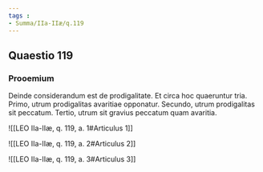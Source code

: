 ```yaml
---
tags : 
- Summa/IIa-IIæ/q.119
---
```


## Quaestio 119

### Prooemium

Deinde considerandum est de prodigalitate. Et circa hoc quaeruntur tria. Primo, utrum prodigalitas avaritiae opponatur. Secundo, utrum prodigalitas sit peccatum. Tertio, utrum sit gravius peccatum quam avaritia.

![[LEO IIa-IIæ, q. 119, a. 1#Articulus 1]]

![[LEO IIa-IIæ, q. 119, a. 2#Articulus 2]]

![[LEO IIa-IIæ, q. 119, a. 3#Articulus 3]]

